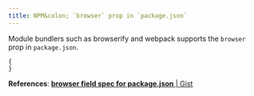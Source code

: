```yaml
---
title: NPM&colon; `browser` prop in `package.json` 
---
```


Module bundlers such as browserify and webpack supports the `browser` prop in `package.json`.

```
{
}
```

**References**:
[**browser field spec for package.json** | Gist](https://gist.github.com/defunctzombie/4339901)
